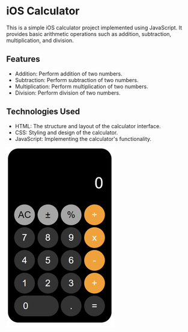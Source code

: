 # iOS Calculator

This is a simple iOS calculator project implemented using JavaScript. It provides basic arithmetic operations such as addition, subtraction, multiplication, and division.

## Features

- Addition: Perform addition of two numbers.
- Subtraction: Perform subtraction of two numbers.
- Multiplication: Perform multiplication of two numbers.
- Division: Perform division of two numbers.

## Technologies Used

- HTML: The structure and layout of the calculator interface.
- CSS: Styling and design of the calculator.
- JavaScript: Implementing the calculator's functionality.
  
![Proje Gif'i](/gif/ioscal.gif)
